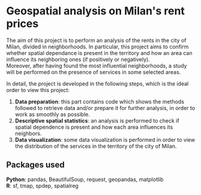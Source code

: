 # Geospatial analysis on Milan's rent prices
The aim of this project is to perform an analysis of the rents in the city of Milan, divided in neighborhoods. In particular, this project aims to confirm whether spatial dependance is present in the territory and how an area can influence its neighboring ones (if positively or negatively). \
Moreover, after having found the most influential neighborhoods, a study will be performed on the presence of services in some selected areas.

In detail, the project is developed in the following steps, which is the ideal order to view this project:

1. **Data preparation**: this part contains code which shows the methods followed to retrieve data and/or prepare it for further analysis, in order to work as smoothly as possible.
2. **Descriptive spatial statistics**: an analysis is performed to check if spatial dependence is present and how each area influences its neighbors.
3. **Data visualization**: some data visualization is performed in order to view the distribution of the services in the territory of the city of Milan.

## Packages used
**Python**: pandas, BeautifulSoup, request, geopandas, matplotlib \
**R**: sf, tmap, spdep, spatialreg
